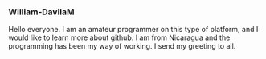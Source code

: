 ### William-DavilaM

Hello everyone.
I am an amateur programmer on this type of platform, and I would like to learn more about github.
I am from Nicaragua and the programming has been my way of working.
I send my greeting to all.

